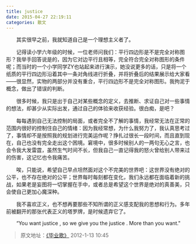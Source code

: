 ```yaml
---
title: justice
date: 2015-04-27 22:19:11
categories: 散文 
---
```

&emsp;&emsp;其实很早之前，我就知道自己是一个理想主义者了。

&emsp;&emsp;记得读小学六年级的时候，一位老师问我们：平行四边形是不是完全对称图形？我举手回答说是的，因为它对边平行且相等，完全符合完全对称图形的条件呢；而当时的一个小学同学ZY也站起来进行演示，她没说更多的话，只是将一个纸质的平行四边形沿着其中一条对角线进行折叠，并将折叠后的结果展示给大家看——很显然，实物的两部分并没有重合，平行四边形不是完全对称图形。我拘泥于概念，做出了错误的判断。
<!-- more -->

&emsp;&emsp;很多时候，我只是出于自己对某些概念的定义，去推断、求证自己对一些事情的想法，却甚少从实际出发，通过自己的体验来收获经验。很白痴，是吧？

&emsp;&emsp;每每遇到自己无法控制的局面，或者完全不了解的事情，我经常无法在正常的范围内很好的控制住自己的情绪：因为我经常想，为什么我努力了，我认真思考过了，事情却不是按照我的规划进行完美运作呢？挣扎过很长一段时间，而且直到现在，自己也没有完全走出这个困境。窘境中，很多时候别人的一两句无心之言，也会令我大发雷霆，虽然生气时间不长，但我自己一直记得我的怒火曾给别人带来过的伤害，这记忆也令我痛苦。

&emsp;&emsp;唉，只能说，希望自己早点坦然面对这个不完美的世界吧：这世界没有绝对的公平，也不存在绝对的公平；世界每时每刻都在变化，我们永远都在面临着新的挑战，如果老是妄图将一切掌握在手中，或者总是希望这个世界是绝对的真善美，只会使自己更加心魔深种。

&emsp;&emsp;我不喜欢正义，也不想再要那些不知所谓的正义感支配我的思想和行为。多年前被翻开的那张代表正义的塔罗牌，是时候遗弃它了。

&emsp;&emsp;“You want justice , so we give you the justice . More than you want."

> 原文地址：[《毕业歌》](https://user.qzone.qq.com/2269681280/blog/1326422710) 2012-1-13 10:45
